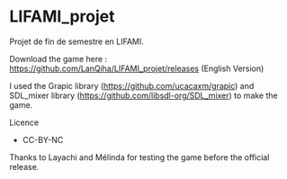 # LIFAMI_projet

Projet de fin de semestre en LIFAMI.

Download the game here : https://github.com/LanQiha/LIFAMI_projet/releases (English Version)

I used the Grapic library (https://github.com/ucacaxm/grapic) and SDL_mixer library (https://github.com/libsdl-org/SDL_mixer) to make the game.

Licence
- CC-BY-NC

Thanks to Layachi and Mélinda for testing the game before the official release.
